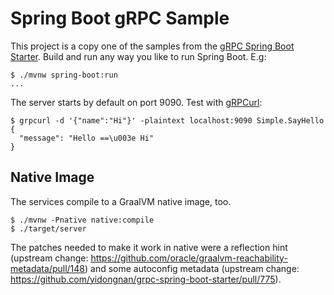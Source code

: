 # Spring Boot gRPC Sample

This project is a copy one of the samples from the [gRPC Spring Boot Starter](https://github.com/yidongnan/grpc-spring-boot-starter/blob/master/examples/local-grpc-server/build.gradle). Build and run any way you like to run Spring Boot. E.g:

```
$ ./mvnw spring-boot:run
...
```

The server starts by default on port 9090. Test with [gRPCurl](https://github.com/fullstorydev/grpcurl):

```
$ grpcurl -d '{"name":"Hi"}' -plaintext localhost:9090 Simple.SayHello
{
  "message": "Hello ==\u003e Hi"
}
```

## Native Image

The services compile to a GraalVM native image, too.

```
$ ./mvnw -Pnative native:compile
$ ./target/server
```

The patches needed to make it work in native were a reflection hint (upstream change: https://github.com/oracle/graalvm-reachability-metadata/pull/148) and some autoconfig metadata (upstream change: https://github.com/yidongnan/grpc-spring-boot-starter/pull/775).